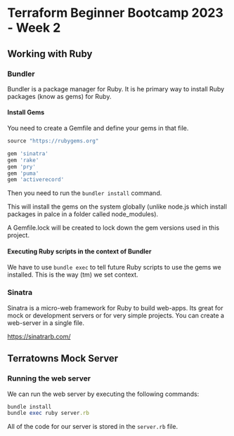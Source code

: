 # Terraform Beginner Bootcamp 2023 - Week 2

## Working with Ruby

### Bundler

Bundler is a package manager for Ruby.
It is he primary way to install Ruby packages (know as gems) for Ruby.

#### Install Gems

You need to create a Gemfile and define your gems in that file. 

```rb
source "https://rubygems.org"

gem 'sinatra'
gem 'rake'
gem 'pry'
gem 'puma'
gem 'activerecord'
```

Then you need to run the `bundler install` command.

This will install the gems on the system globally (unlike node.js which install packages in palce in a folder called node_modules).

A Gemfile.lock will be created to lock down the gem versions used in this project.


#### Executing Ruby scripts in the context of Bundler

We have to use `bundle exec` to tell future Ruby scripts to use the gems we installed.
This is the way (tm) we set context.

### Sinatra

Sinatra is a micro-web framework for Ruby to build web-apps.
Its great for mock or development servers or for very simple projects. 
You can create a web-server in a single file.

https://sinatrarb.com/


## Terratowns Mock Server

### Running the web server

We can run the web server by executing the following commands:

```rb
bundle install
bundle exec ruby server.rb
```

All of the code for our server is stored in the `server.rb` file.




